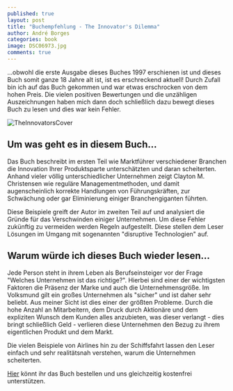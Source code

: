 ```yaml
---
published: true
layout: post
title: "Buchempfehlung - The Innovator's Dilemma"
author: André Borges
categories: book
image: DSC06973.jpg
comments: true
---
```





...obwohl die erste Ausgabe dieses Buches 1997 erschienen ist und dieses Buch somit ganze 18 Jahre alt ist, ist es erschreckend aktuell! Durch Zufall bin ich auf das Buch gekommen und war etwas erschrocken von dem hohen Preis. Die vielen positiven Bewertungen und die unzähligen Auszeichnungen haben mich dann doch schließlich dazu bewegt dieses Buch zu lesen und dies war kein Fehler.

![TheInnovatorsCover]({{site.baseurl}}/images/DSC06973.jpg)

## Um was geht es in diesem Buch...
Das Buch beschreibt im ersten Teil wie Marktführer verschiedener Branchen die Innovation Ihrer Produktsparte unterschätzten und daran scheiterten. Anhand vieler völlig unterschiedlicher Unternehmen zeigt Clayton M. Christensen wie reguläre Managementmethoden, und damit augenscheinlich korrekte Handlungen von Führungskräften, zur Schwächung oder gar Eliminierung einiger Branchengiganten führten. 

Diese Beispiele greift der Autor im zweiten Teil auf und analysiert die Gründe für das Verschwinden einiger Unternehmen. Um diese Fehler zukünftig zu vermeiden werden Regeln aufgestellt. Diese stellen dem Leser Lösungen im Umgang mit sogenannten "disruptive Technologien" auf.

## Warum würde ich dieses Buch wieder lesen...
Jede Person steht in ihrem Leben als Berufseinsteiger vor der Frage "Welches Unternehmen ist das richtige?". Hierbei sind einer der wichtigsten Faktoren die Präsenz der Marke und auch die Unternehmensgröße. Im Volksmund gilt ein großes Unternehmen als "sicher" und ist daher sehr beliebt. Aus meiner Sicht ist dies einer der größten Probleme. Durch die hohe Anzahl an Mitarbeitern, dem Druck durch Aktionäre und dem expliziten Wunsch dem Kunden alles anzubieten, was dieser verlangt - dies bringt schließlich Geld - verlieren diese Unternehmen den Bezug zu ihrem eigentlichen Produkt und dem Markt.

Die vielen Beispiele von Airlines hin zu der Schiffsfahrt lassen den Leser einfach und sehr realitätsnah verstehen, warum die Unternehmen scheiterten.

[Hier](http://www.amazon.de/gp/product/380063791X/ref=as_li_tl?ie=UTF8&camp=2514&creative=9386&creativeASIN=380063791X&link_code=as3&tag=webworkersio-21&linkId=EFAPKNUHZLUKVJ6Z) könnt ihr das Buch bestellen und uns gleichzeitig kostenfrei unterstützen.

